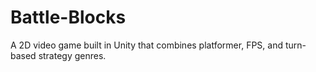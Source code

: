 # Battle-Blocks
A 2D video game built in Unity that combines platformer, FPS, and turn-based strategy genres.

